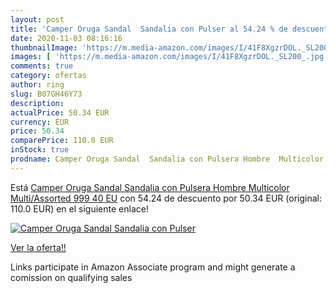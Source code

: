 ```yaml
---
layout: post
title: 'Camper Oruga Sandal  Sandalia con Pulser al 54.24 % de descuento'
date: 2020-11-03 08:16:16
thumbnailImage: 'https://m.media-amazon.com/images/I/41F8XgzrDOL._SL200_.jpg'
images: [ 'https://m.media-amazon.com/images/I/41F8XgzrDOL._SL200_.jpg' ]
comments: true
category: ofertas
author: ring
slug: B07GH46Y73
description:
actualPrice: 50.34 EUR
currency: EUR
price: 50.34
comparePrice: 110.0 EUR
inStock: true
prodname: Camper Oruga Sandal  Sandalia con Pulsera Hombre  Multicolor  Multi/Assorted 999   40 EU
---
```


Está [Camper Oruga Sandal  Sandalia con Pulsera Hombre  Multicolor  Multi/Assorted 999   40 EU](https://www.amazon.es/dp/B07GH46Y73/?tag=tolees-21) con 54.24 de descuento por 50.34 EUR (original: 110.0 EUR) en el siguiente enlace!

[![Camper Oruga Sandal  Sandalia con Pulser](https://m.media-amazon.com/images/I/41F8XgzrDOL._SL200_.jpg)](https://www.amazon.es/dp/B07GH46Y73/?tag=tolees-21)

[Ver la oferta!!](https://www.amazon.es/dp/B07GH46Y73/?tag=tolees-21)

Links participate in Amazon Associate program and might generate a comission on qualifying sales


